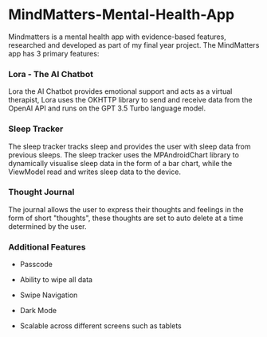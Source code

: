 # MindMatters-Mental-Health-App
Mindmatters is a mental health app with evidence-based features, researched and developed as part of my final year project.
The MindMatters app has 3 primary features:

### Lora - The AI Chatbot

Lora the AI Chatbot provides emotional support and acts as a virtual therapist, Lora uses the OKHTTP library to send and receive data from the OpenAI API and runs on the GPT 3.5 Turbo language model. 

### Sleep Tracker

The sleep tracker tracks sleep and provides the user with sleep data from previous sleeps. The sleep tracker uses the MPAndroidChart library to dynamically visualise sleep data in the form of a bar chart, while the ViewModel read and writes sleep data to the device.

### Thought Journal

The journal allows the user to express their thoughts and feelings in the form of short "thoughts", these thoughts are set to auto delete at a time determined by the user. 

### Additional Features

- Passcode 

- Ability to wipe all data

- Swipe Navigation

- Dark Mode

- Scalable across different screens such as tablets

